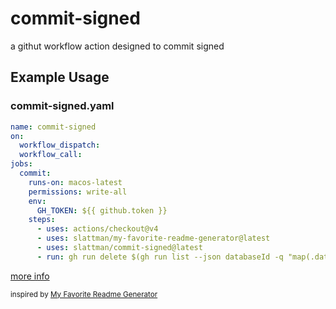 # commit-signed

a githut workflow action designed to commit signed

## Example Usage

### commit-signed.yaml
```yaml
name: commit-signed
on:
  workflow_dispatch:
  workflow_call:
jobs:
  commit:
    runs-on: macos-latest
    permissions: write-all
    env:
      GH_TOKEN: ${{ github.token }}
    steps:
      - uses: actions/checkout@v4
      - uses: slattman/my-favorite-readme-generator@latest
      - uses: slattman/commit-signed@latest
      - run: gh run delete $(gh run list --json databaseId -q "map(.databaseId)[1]")

```

[more info](https://gist.github.com/slattman/e3f725589aeb40a68bfec7201173e45b)

<sub>inspired by [My Favorite Readme Generator](https://github.com/slattman/my-favorite-readme-generator)</sub>


